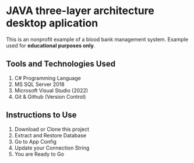 # JAVA three-layer architecture desktop aplication

This is an nonprofit example of a blood bank management system. Example used for **educational purposes only**.


## Tools and Technologies Used
1. C# Programming Language
2. MS SQL Server 2018
3. Microsoft Visual Studio (2022)
4. Git & Github (Version Control)


## Instructions to Use
1. Download or Clone this project
2. Extract and Restore Database
3. Go to App Config
4. Update your Connection String
5. You are Ready to Go
